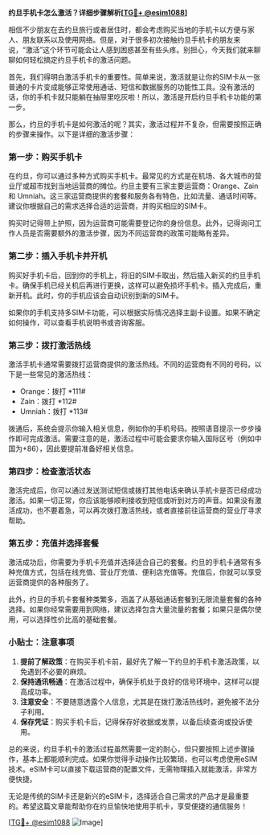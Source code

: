 **约旦手机卡怎么激活？详细步骤解析[[TG💪+ @esim1088](https://t.me/s/esim1088)]**

相信不少朋友在去约旦旅行或者居住时，都会考虑购买当地的手机卡以方便与家人、朋友联系以及使用网络。但是，对于很多初次接触约旦手机卡的朋友来说，“激活”这个环节可能会让人感到困惑甚至有些头疼。别担心，今天我们就来聊聊如何轻松搞定约旦手机卡的激活问题。

首先，我们得明白激活手机卡的重要性。简单来说，激活就是让你的SIM卡从一张普通的卡片变成能够正常使用通话、短信和数据服务的功能性工具。没有激活的话，你的手机卡就只能躺在抽屉里吃灰啦！所以，激活是开启约旦手机卡功能的第一步。

那么，约旦的手机卡是如何激活的呢？其实，激活过程并不复杂，但需要按照正确的步骤来操作。以下是详细的激活步骤：

### **第一步：购买手机卡**
在约旦，你可以通过多种方式购买手机卡。最常见的方式是在机场、各大城市的营业厅或超市找到当地运营商的摊位。约旦主要有三家主要运营商：Orange、Zain 和 Umniah。这三家运营商提供的套餐和服务各有特色，比如流量、通话时间等。建议你根据自己的需求选择合适的运营商，并购买相应的SIM卡。

购买时记得带上护照，因为运营商可能需要登记你的身份信息。此外，记得询问工作人员是否需要额外的激活步骤，因为不同运营商的政策可能略有差异。

### **第二步：插入手机卡并开机**
购买好手机卡后，回到你的手机上，将旧的SIM卡取出，然后插入新买的约旦手机卡。确保手机已经关机后再进行更换，这样可以避免损坏手机卡。插入完成后，重新开机。此时，你的手机应该会自动识别到新的SIM卡。

如果你的手机支持多SIM卡功能，可以根据实际情况选择主副卡设置。如果不确定如何操作，可以查看手机说明书或咨询客服。

### **第三步：拨打激活热线**
激活手机卡通常需要拨打运营商提供的激活热线。不同的运营商有不同的号码，以下是一些常见的激活热线：

- Orange：拨打 *111#
- Zain：拨打 *112#
- Umniah：拨打 *113#

拨通后，系统会提示你输入相关信息，例如你的手机号码。按照语音提示一步步操作即可完成激活。需要注意的是，激活过程中可能会要求你输入国际区号（例如中国为+86），因此要提前准备好相关信息。

### **第四步：检查激活状态**
激活完成后，你可以通过发送测试短信或拨打其他电话来确认手机卡是否已经成功激活。如果一切正常，你应该能够顺利接收到短信或听到对方的声音。如果没有激活成功，也不要着急，可以再次拨打激活热线，或者直接前往运营商的营业厅寻求帮助。

### **第五步：充值并选择套餐**
激活成功后，你需要为手机卡充值并选择适合自己的套餐。约旦的手机卡通常有多种充值方式，包括在线充值、营业厅充值、便利店充值等。充值后，你就可以享受运营商提供的各种服务了。

此外，约旦的手机卡套餐种类繁多，涵盖了从基础通话套餐到无限流量套餐的各种选择。如果你经常需要用到网络，建议选择包含大量流量的套餐；如果只是偶尔使用，可以选择性价比高的基础套餐。

### **小贴士：注意事项**
1. **提前了解政策**：在购买手机卡前，最好先了解一下约旦的手机卡激活政策，以免遇到不必要的麻烦。
2. **保持通讯畅通**：在激活过程中，确保手机处于良好的信号环境中，这样可以提高成功率。
3. **注意安全**：不要随意透露个人信息，尤其是在拨打激活热线时，避免被不法分子利用。
4. **保存凭证**：购买手机卡后，记得保存好收据或发票，以备后续查询或投诉使用。

总的来说，约旦手机卡的激活过程虽然需要一定的耐心，但只要按照上述步骤操作，基本上都能顺利完成。如果你觉得手动操作比较繁琐，也可以考虑使用eSIM技术。eSIM卡可以直接下载运营商的配置文件，无需物理插入就能激活，非常方便快捷。

无论是传统的SIM卡还是新兴的eSIM卡，选择适合自己需求的产品才是最重要的。希望这篇文章能帮助你在约旦愉快地使用手机卡，享受便捷的通信服务！

[[TG💪+ @esim1088](https://t.me/s/esim1088) ![Image](https://i.postimg.cc/4NQfJmqS/Snipaste-2025-05-13-00-14-12.png)]